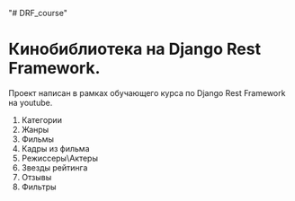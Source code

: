 "# DRF_course" 
# Кинобиблиотека на Django Rest Framework.

Проект написан в рамках обучающего курса по Django Rest Framework на youtube.

1. Категории
2. Жанры
3. Фильмы
4. Кадры из фильма
5. Режиссеры\Актеры
6. Звезды рейтинга
7. Отзывы
8. Фильтры
